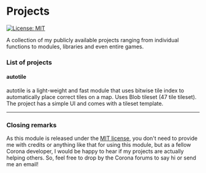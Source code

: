 # Projects
[![License: MIT](https://img.shields.io/badge/License-MIT-yellow.svg)](https://github.com/XeduR/Public-Projects/blob/master/LICENSE)

A collection of my publicly available projects ranging from individual functions to modules, libraries and even entire games.

### List of projects

#### autotile
autotile is a light-weight and fast module that uses bitwise tile index to automatically place correct tiles on a map. Uses Blob tileset (47 tile tileset). The project has a simple UI and comes with a tileset template.

---

### Closing remarks
As this module is released under the [MIT license](https://github.com/XeduR/Public-Projects/blob/master/LICENSE), you don't need to provide me with credits or anything like that for using this module, but as a fellow Corona developer, I would be happy to hear if my projects are actually helping others. So, feel free to drop by the Corona forums to say hi or send me an email!
